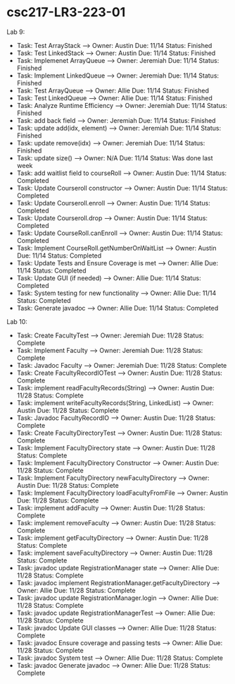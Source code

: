 # csc217-LR3-223-01

Lab 9:


- Task: Test ArrayStack --> Owner: Austin Due: 11/14 Status: Finished
- Task: Test LinkedStack --> Owner: Austin  Due: 11/14 Status: Finished
- Task: Implemenet ArrayQueue --> Owner: Jeremiah Due: 11/14 Status: Finished
- Task: Implement LinkedQueue --> Owner: Jeremiah Due: 11/14 Status: Finished
- Task: Test ArrayQueue --> Owner: Allie Due: 11/14 Status: Finished
- Task: Test LinkedQueue --> Owner: Allie Due: 11/14 Status: Finished
- Task: Analyze Runtime Efficiency --> Owner: Jeremiah  Due: 11/14 Status: Finished
- Task: add back field --> Owner: Jeremiah Due: 11/14 Status: Finished
- Task: update add(idx, element) --> Owner: Jeremiah Due: 11/14 Status: Finished
- Task: update remove(idx) --> Owner: Jeremiah Due: 11/14 Status: Finished
- Task: update size() --> Owner: N/A Due: 11/14 Status: Was done last week
- Task: add waitlist field to courseRoll --> Owner: Austin Due: 11/14 Status: Completed
- Task: Update Courseroll constructor --> Owner: Austin Due: 11/14 Status: Completed
- Task: Update Courseroll.enroll --> Owner: Austin Due: 11/14 Status: Completed
- Task: Update Courseroll.drop --> Owner: Austin Due: 11/14 Status: Completed
- Task: Update CourseRoll.canEnroll --> Owner: Austin Due: 11/14 Status: Completed
- Task: Implement CourseRoll.getNumberOnWaitList --> Owner: Austin Due: 11/14 Status: Completed
- Task: Update Tests and Ensure Coverage is met --> Owner: Allie Due: 11/14 Status: Completed
- Task: Update GUI (if needed) --> Owner: Allie Due: 11/14 Status: Completed
- Task: System testing for new functionality --> Owner: Allie Due: 11/14 Status: Completed
- Task: Generate javadoc --> Owner: Allie Due: 11/14 Status: Completed

Lab 10:

- Task: Create FacultyTest --> Owner: Jeremiah Due: 11/28 Status: Complete
- Task: Implement Faculty --> Owner: Jeremiah Due: 11/28 Status: Complete
- Task: Javadoc Faculty --> Owner: Jeremiah Due: 11/28 Status: Complete
- Task: Create FacultyRecordIOTest --> Owner: Austin Due: 11/28 Status: Complete
- Task: implement readFacultyRecords(String) --> Owner: Austin Due: 11/28 Status: Complete
- Task: implement writeFacultyRecords(String, LinkedList<Faculty>) --> Owner: Austin Due: 11/28 Status: Complete
- Task: Javadoc FacultyRecordIO --> Owner: Austin Due: 11/28 Status: Complete
- Task: Create FacultyDirectoryTest --> Owner: Austin Due: 11/28 Status: Complete
- Task: Implement FacultyDirectory state --> Owner: Austin Due: 11/28 Status: Complete
- Task: Implement FacultyDirectory Constructor --> Owner: Austin Due: 11/28 Status: Complete
- Task: Implement FacultyDirectory newFacultyDirectory --> Owner: Austin Due: 11/28 Status: Complete
- Task: Implement FacultyDirectory loadFacultyFromFile --> Owner: Austin Due: 11/28 Status: Complete
- Task: implement addFaculty --> Owner: Austin Due: 11/28 Status: Complete
- Task: implement removeFaculty --> Owner: Austin Due: 11/28 Status: Complete
- Task: implement getFacultyDirectory --> Owner: Austin Due: 11/28 Status: Complete
- Task: implement saveFacultyDirectory --> Owner: Austin Due: 11/28 Status: Complete
- Task: javadoc update RegistrationManager state --> Owner: Allie Due: 11/28 Status: Complete
- Task: javadoc implement RegistrationManager.getFacultyDirectory --> Owner: Allie Due: 11/28 Status: Complete
- Task: javadoc update RegistrationManager.login --> Owner: Allie Due: 11/28 Status: Complete
- Task: javadoc update RegistrationManagerTest --> Owner: Allie Due: 11/28 Status: Complete
- Task: javadoc Update GUI classes --> Owner: Allie Due: 11/28 Status: Complete
- Task: javadoc Ensure coverage and passing tests --> Owner: Allie Due: 11/28 Status: Complete
- Task: javadoc System test --> Owner: Allie Due: 11/28 Status: Complete
- Task: javadoc Generate javadoc --> Owner: Allie Due: 11/28 Status: Complete
